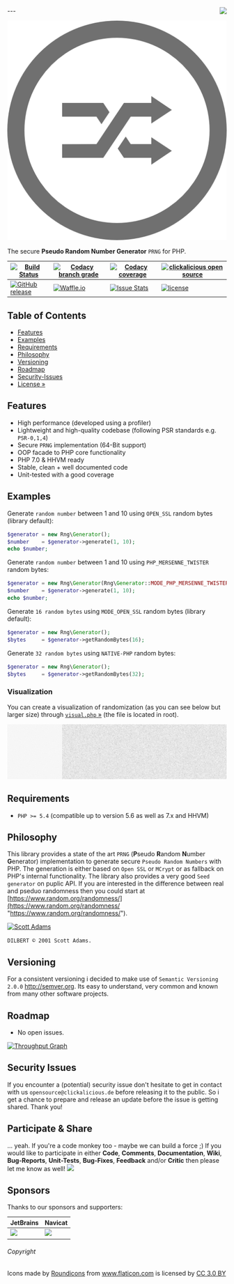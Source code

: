 <img src="https://avatars2.githubusercontent.com/u/514566?v=3&u=4615dfc4970d93dea5d3eaf996b7903ee6e24e20&s=140" align="right" />
---

![Logo of rng](docs/logo-large.png)

The secure **Pseudo Random Number Generator** `PRNG` for PHP.

| [![Build Status](https://travis-ci.org/clickalicious/rng.svg?branch=master)](https://travis-ci.org/clickalicious/rng) 	| [![Codacy branch grade](https://img.shields.io/codacy/grade/f53e4682e6524d44aedb454adce68a18/master.svg)](https://www.codacy.com/app/clickalicious/rng?utm_source=github.com&utm_medium=referral&utm_content=clickalicious/rng&utm_campaign=Badge_Grade)	| [![Codacy coverage](https://img.shields.io/codacy/coverage/f53e4682e6524d44aedb454adce68a18.svg)](https://www.codacy.com/app/clickalicious/rng?utm_source=github.com&utm_medium=referral&utm_content=clickalicious/rng&utm_campaign=Badge_Grade) 	| [![clickalicious open source](https://img.shields.io/badge/clickalicious-open--source-green.svg?style=flat)](https://www.clickalicious.de/) 	|
|---	|---	|---	|---	|
| [![GitHub release](https://img.shields.io/github/release/clickalicious/rng.svg?style=flat)](https://github.com/clickalicious/rng/releases) 	| [![Waffle.io](https://img.shields.io/waffle/label/clickalicious/rng/in%20progress.svg)](https://waffle.io/clickalicious/rng)  	| [![Issue Stats](https://img.shields.io/issuestats/i/github/clickalicious/rng.svg)](https://github.com/clickalicious/rng/issues) 	| [![license](https://img.shields.io/github/license/mashape/apistatus.svg)](https://opensource.org/licenses/MIT)  	|


## Table of Contents

- [Features](#features)
- [Examples](#examples)
- [Requirements](#requirements)
- [Philosophy](#philosophy)
- [Versioning](#versioning)
- [Roadmap](#roadmap)
- [Security-Issues](#security-issues)
- [License »](LICENSE)


## Features

 - High performance (developed using a profiler)
 - Lightweight and high-quality codebase (following PSR standards e.g. `PSR-0,1,4`)
 - Secure `PRNG` implementation (64-Bit support)
 - OOP facade to PHP core functionality
 - PHP 7.0 & HHVM ready
 - Stable, clean + well documented code
 - Unit-tested with a good coverage


## Examples

Generate `random number` between 1 and 10 using `OPEN_SSL` random bytes (library default):
```php
$generator = new Rng\Generator();
$number    = $generator->generate(1, 10);
echo $number;
```

Generate `random number` between 1 and 10 using `PHP_MERSENNE_TWISTER` random bytes:
```php
$generator = new Rng\Generator(Rng\Generator::MODE_PHP_MERSENNE_TWISTER);
$number    = $generator->generate(1, 10);
echo $number;
```

Generate `16 random bytes` using `MODE_OPEN_SSL` random bytes (library default):
```php
$generator = new Rng\Generator();
$bytes     = $generator->getRandomBytes(16);
```

Generate `32 random bytes` using `NATIVE-PHP` random bytes:
```php
$generator = new Rng\Generator();
$bytes     = $generator->getRandomBytes(32);
```


### Visualization

You can create a visualization of randomization (as you can see below but larger size) through [`visual.php` »](visual.php) (the file is located in root).

![Logo of rng](docs/visualization.png)


## Requirements

 - `PHP >= 5.4` (compatible up to version 5.6 as well as 7.x and HHVM)


## Philosophy

This library provides a state of the art `PRNG` (**P**seudo **R**andom **N**umber **G**enerator) implementation to generate secure `Pseudo Random Numbers` with PHP. The generation is either based on `Open SSL` or `MCrypt` or as fallback on PHP's internal functionality. The library also provides a very good `Seed generator` on puplic API. If you are interested in the difference between real and pseduo randomness then you could start at [https://www.random.org/randomness/](https://www.random.org/randomness/ "https://www.random.org/randomness/").

[![Scott Adams](https://www.random.org/analysis/dilbert.jpg)](http://dilbert.com/strip/2001-10-25 "Copyright Universal Uclick / Scott Adams")

`DILBERT © 2001 Scott Adams.`


## Versioning

For a consistent versioning i decided to make use of `Semantic Versioning 2.0.0` http://semver.org. Its easy to understand, very common and known from many other software projects.


## Roadmap

- No open issues.

[![Throughput Graph](https://graphs.waffle.io/clickalicious/rng/throughput.svg)](https://waffle.io/clickalicious/rng/metrics)


## Security Issues

If you encounter a (potential) security issue don't hesitate to get in contact with us `opensource@clickalicious.de` before releasing it to the public. So i get a chance to prepare and release an update before the issue is getting shared. Thank you!


## Participate & Share

... yeah. If you're a code monkey too - maybe we can build a force ;) If you would like to participate in either **Code**, **Comments**, **Documentation**, **Wiki**, **Bug-Reports**, **Unit-Tests**, **Bug-Fixes**, **Feedback** and/or **Critic** then please let me know as well!
<a href="https://twitter.com/intent/tweet?hashtags=&original_referer=http%3A%2F%2Fgithub.com%2F&text=rng%20-%20Random%20number%20generator%20for%20PHP%20%40phpfluesterer%20%23rng%20%23php%20https%3A%2F%2Fgithub.com%2Fclickalicious%2Frng&tw_p=tweetbutton" target="_blank">
  <img src="http://jpillora.com/github-twitter-button/img/tweet.png"></img>
</a>

## Sponsors

Thanks to our sponsors and supporters:

| JetBrains | Navicat |
|---|---|
| <a href="https://www.jetbrains.com/phpstorm/" title="PHP IDE :: JetBrains PhpStorm" target="_blank"><img src="https://resources.jetbrains.com/assets/media/open-graph/jetbrains_250x250.png" height="55"></img></a> | <a href="http://www.navicat.com/" title="Navicat GUI - DB GUI-Admin-Tool for MySQL, MariaDB, SQL Server, SQLite, Oracle & PostgreSQL" target="_blank"><img src="http://upload.wikimedia.org/wikipedia/en/9/90/PremiumSoft_Navicat_Premium_Logo.png" height="55" /></a>  |


###### Copyright
<div>Icons made by <a href="http://www.flaticon.com/authors/roundicons" title="Roundicons">Roundicons</a> from <a href="http://www.flaticon.com" title="Flaticon">www.flaticon.com</a> is licensed by <a href="http://creativecommons.org/licenses/by/3.0/" title="Creative Commons BY 3.0" target="_blank">CC 3.0 BY</a></div>
